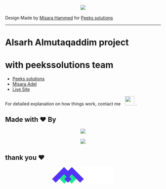 
<p align="center"><a href="https://misaraadel.github.io/system_to_way/" target="_blank"><img src="https://misaraadel.github.io/system_to_way/assets/images/logo.jpg" width="400"></a></p>

Design Made by [Misara Hammed](https://github.com/misaraadel) for [Peeks solutions](https://peekssolutions.com/)

----------

# Alsarh Almutaqaddim project

# with peekssolutions team 

- [Peeks solutions](https://peekssolutions.com/)
- [Misara Adel](https://github.com/misaraadel)
- [Live Site](https://misaraadel.github.io/system_to_way/)


For detailed explanation on how things work, contact me  <a href="https://api.whatsapp.com/send?phone=201007425819"><img src="https://cdn-icons-png.flaticon.com/512/733/733585.png" style=" object-fit: contain;margin-left: 10px;" width="30px" height="30px" /></a> .


## Made with ♥ By

<p align="center"><a href="https://peekssolutions.com/" target="_blank"><img src="https://peekssolutions.com/assets/images/peekslogo(1).png" width="200"></a></p>

<p align="center"><a href="https://github.com/misaraadel" target="_blank"><img src="https://avatars.githubusercontent.com/u/41232116?v=4" width="200"></a></p>


## thank you ♥

<p align="center"><a href="https://github.com/misaraadel" target="_blank"><img src="https://github.com/misaraadel/sonbola/blob/main/misara_logo.svg" width="200"></a></p>